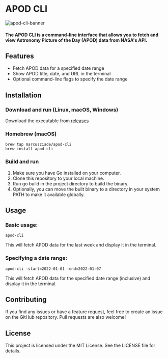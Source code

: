 # APOD CLI

![apod-cli-banner](https://user-images.githubusercontent.com/47460844/218305479-4f015d26-9cbe-40f6-ab4f-77a71416b385.png)
#### The APOD CLI is a command-line interface that allows you to fetch and view Astronomy Picture of the Day (APOD) data from NASA's API.

## Features
- Fetch APOD data for a specified date range
- Show APOD title, date, and URL in the terminal
- Optional command-line flags to specify the date range

## Installation
### Download and run (Linux, macOS, Windows) 
Download the executable from [releases](https://github.com/marcusziade/apod-cli/releases)

### Homebrew (macOS)
```
brew tap marcusziade/apod-cli
brew install apod-cli
```
### Build and run
1. Make sure you have Go installed on your computer.
2. Clone this repository to your local machine.
3. Run go build in the project directory to build the binary.
4. Optionally, you can move the built binary to a directory in your system PATH to make it available globally.

## Usage
### Basic usage:
```
apod-cli
```
This will fetch APOD data for the last week and display it in the terminal.

### Specifying a date range:
```
apod-cli -start=2022-01-01 -end=2022-01-07
```
This will fetch APOD data for the specified date range (inclusive) and display it in the terminal.

## Contributing
If you find any issues or have a feature request, feel free to create an issue on the GitHub repository. Pull requests are also welcome!

## License
This project is licensed under the MIT License. See the LICENSE file for details.
